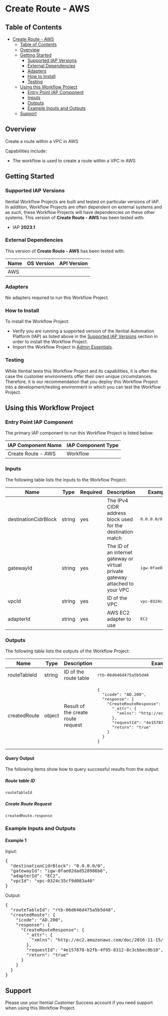 # Create Route - AWS

## Table of Contents

- [Create Route - AWS](#create-route---aws)
  - [Table of Contents](#table-of-contents)
  - [Overview](#overview)
  - [Getting Started](#getting-started)
    - [Supported IAP Versions](#supported-iap-versions)
    - [External Dependencies](#external-dependencies)
    - [Adapters](#adapters)
    - [How to Install](#how-to-install)
    - [Testing](#testing)
  - [Using this Workflow Project](#using-this-workflow-project)
    - [Entry Point IAP Component](#entry-point-iap-component)
    - [Inputs](#inputs)
    - [Outputs](#outputs)
    - [Example Inputs and Outputs](#example-inputs-and-outputs)
  - [Support](#support)

## Overview

Create a route within a VPC in AWS

Capabilities include:
- The workflow is used to create a route within a VPC in AWS


## Getting Started

### Supported IAP Versions

Itential Workflow Projects are built and tested on particular versions of IAP. In addition, Workflow Projects are often dependent on external systems and as such, these Workflow Projects will have dependencies on these other systems. This version of **Create Route - AWS** has been tested with:


- IAP **2023.1**



### External Dependencies

This version of **Create Route - AWS** has been tested with:

<table>
  <thead>
    <tr>
      <th>Name</th>
      <th>OS Version</th>
      <th>API Version</th>
    </tr>
  </thead>
  <tbody>
    <tr>
      <td>AWS</td>
      <td></td>
      <td></td>
    </tr>
  </tbody>
</table>





### Adapters

No adapters required to run this Workflow Project.


### How to Install

To install the Workflow Project:

- Verify you are running a supported version of the Itential Automation Platform (IAP) as listed above in the [Supported IAP Versions](#supported-iap-versions) section in order to install the Workflow Project.
- Import the Workflow Project in [Admin Essentials](https://docs.itential.com/docs/importing-a-prebuilt-4). 

### Testing

While Itential tests this Workflow Project and its capabilities, it is often the case the customer environments offer their own unique circumstances. Therefore, it is our recommendation that you deploy this Workflow Project into a development/testing environment in which you can test the Workflow Project.

## Using this Workflow Project

### Entry Point IAP Component

The primary IAP component to run this Workflow Project is listed below:

<table>
  <thead>
    <tr>
      <th>IAP Component Name</th>
      <th>IAP Component Type</th>
    </tr>
  </thead>
  <tbody>
      <td>Create Route - AWS</td>
      <td>Workflow</td>
    </tr>
  </tbody>
</table>

### Inputs

The following table lists the inputs to the Workflow Project:

<table>
  <thead>
    <tr>
      <th>Name</th>
      <th>Type</th>
      <th>Required</th>
      <th>Description</th>
      <th>Example Value</th>
    </tr>
  </thead>
  <tbody>
    <tr>
      <td>destinationCidrBlock</td>
      <td>string</td>
      <td>yes</td>
      <td>The IPv4 CIDR address block used for the destination match</td>
      <td><pre lang="json">0.0.0.0/0</pre></td>
    </tr>    <tr>
      <td>gatewayId</td>
      <td>string</td>
      <td>yes</td>
      <td>The ID of an internet gateway or virtual private gateway attached to your VPC</td>
      <td><pre lang="json">igw-0fae02dad528986b6</pre></td>
    </tr>    <tr>
      <td>vpcId</td>
      <td>string</td>
      <td>yes</td>
      <td>ID of the VPC</td>
      <td><pre lang="json">vpc-0324c35cf9d083a40</pre></td>
    </tr>    <tr>
      <td>adapterId</td>
      <td>string</td>
      <td>yes</td>
      <td>AWS EC2 adapter to use</td>
      <td><pre lang="json">EC2</pre></td>
    </tr>
  </tbody>
</table>

  


### Outputs

The following table lists the outputs of the Workflow Project:

<table>
  <thead>
    <tr>
      <th>Name</th>
      <th>Type</th>
      <th>Description</th>
      <th>Example Value</th>
    </tr>
  </thead>
  <tbody>
    <tr>
      <td>routeTableId</td>
      <td>string</td>
      <td>ID of the route table</td>
      <td><pre lang="json">rtb-06d646d475a5b5d48</pre></td>
    </tr>    <tr>
      <td>createdRoute</td>
      <td>object</td>
      <td>Result of the create route request</td>
      <td><pre lang="json">{
  "icode": "AD.200",
  "response": {
    "CreateRouteResponse": {
      "_attr": {
        "xmlns": "http://ec2.amazonaws.com/doc/2016-11-15/"
      },
      "requestId": "4e157878-b2fb-4f95-8312-8c3cbbec8b18",
      "return": "true"
    }
  }
}</pre></td>
    </tr>
  </tbody>
</table>

  
#### Query Output
    

The following items show how to query successful results from the output:

      
##### Route table ID

`routeTableId`

      
##### Create Route Request

`createdRoute.response`

      
    
    
  



### Example Inputs and Outputs

  
#### Example 1

    
Input:
<pre>{
  "destinationCidrBlock": "0.0.0.0/0",
  "gatewayId": "igw-0fae02dad528986b6", 
  "adapterId": "EC2", 
  "vpcId": "vpc-0324c35cf9d083a40" 
} </pre>

    
    
Output:
<pre>{
  "routeTableId": "rtb-06d646d475a5b5d48",
  "createdRoute": {
    "icode": "AD.200",
    "response": { 
      "CreateRouteResponse": { 
        "_attr": { 
          "xmlns": "http://ec2.amazonaws.com/doc/2016-11-15/" 
        }, 
        "requestId": "4e157878-b2fb-4f95-8312-8c3cbbec8b18", 
        "return": "true" 
      } 
    }
  }  
} </pre>

    
  


## Support

Please use your Itential Customer Success account if you need support when using this Workflow Project.